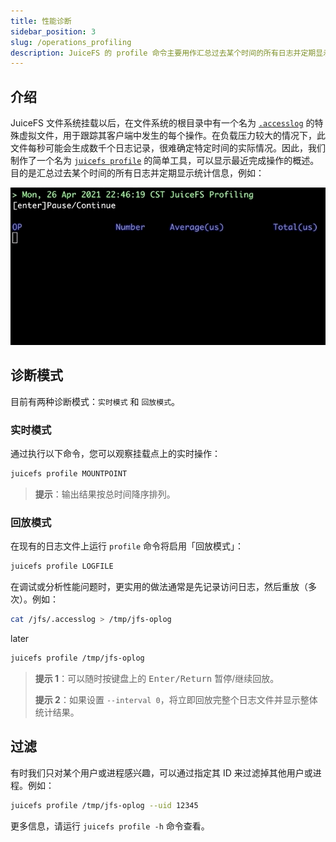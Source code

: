 ```yaml
---
title: 性能诊断
sidebar_position: 3
slug: /operations_profiling
description: JuiceFS 的 profile 命令主要用作汇总过去某个时间的所有日志并定期显示统计信息，包括实时模式和回放模式。
---
```


## 介绍

JuiceFS 文件系统挂载以后，在文件系统的根目录中有一个名为 [`.accesslog`](../administration/fault_diagnosis_and_analysis.md#access-log) 的特殊虚拟文件，用于跟踪其客户端中发生的每个操作。在负载压力较大的情况下，此文件每秒可能会生成数千个日志记录，很难确定特定时间的实际情况。因此，我们制作了一个名为 [`juicefs profile`](../reference/command_reference.md#juicefs-profile) 的简单工具，可以显示最近完成操作的概述。目的是汇总过去某个时间的所有日志并定期显示统计信息，例如：

![JuiceFS-profiling](../images/juicefs-profiling.gif)

## 诊断模式

目前有两种诊断模式：`实时模式` 和 `回放模式`。

### 实时模式

通过执行以下命令，您可以观察挂载点上的实时操作：

```bash
juicefs profile MOUNTPOINT
```

> **提示**：输出结果按总时间降序排列。

### 回放模式

在现有的日志文件上运行 `profile` 命令将启用「回放模式」：

```bash
juicefs profile LOGFILE
```

在调试或分析性能问题时，更实用的做法通常是先记录访问日志，然后重放（多次）。例如：

```bash
cat /jfs/.accesslog > /tmp/jfs-oplog
```

later

```bash
juicefs profile /tmp/jfs-oplog
```

> **提示 1**：可以随时按键盘上的 <kbd>Enter/Return</kbd> 暂停/继续回放。
>
> **提示 2**：如果设置 `--interval 0`，将立即回放完整个日志文件并显示整体统计结果。

## 过滤

有时我们只对某个用户或进程感兴趣，可以通过指定其 ID 来过滤掉其他用户或进程。例如：

```bash
juicefs profile /tmp/jfs-oplog --uid 12345
```

更多信息，请运行 `juicefs profile -h` 命令查看。
